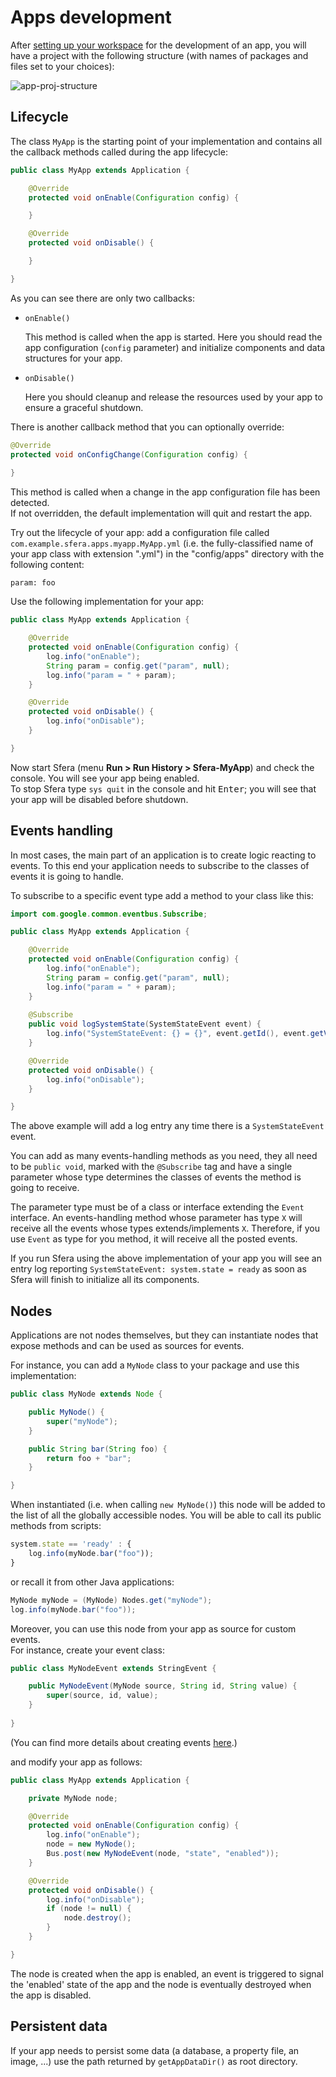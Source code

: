 # Apps development

After [setting up your workspace](workspace-setup.html) for the development of an app, you will have a project with the following structure (with names of packages and files set to your choices):

![app-proj-structure](images/app-proj-structure.png)

## Lifecycle

The class `MyApp` is the starting point of your implementation and contains all the callback methods called during the app lifecycle:

```Java
public class MyApp extends Application {

	@Override
	protected void onEnable(Configuration config) {

	}

	@Override
	protected void onDisable() {

	}

}
```

As you can see there are only two callbacks:

* `onEnable()`

   This method is called when the app is started. Here you should read the app configuration (`config` parameter) and initialize components and data structures for your app.   


* `onDisable()`

   Here you should cleanup and release the resources used by your app to ensure a graceful shutdown.


There is another callback method that you can optionally override:

```Java
@Override
protected void onConfigChange(Configuration config) {
	
}
```

This method is called when a change in the app configuration file has been detected.   
If not overridden, the default implementation will quit and restart the app.

Try out the lifecycle of your app: add a configuration file called `com.example.sfera.apps.myapp.MyApp.yml` (i.e. the fully-classified name of your app class with extension ".yml") in the "config/apps" directory with the following content:

```
param: foo
```

Use the following implementation for your app:

```Java
public class MyApp extends Application {

	@Override
	protected void onEnable(Configuration config) {
		log.info("onEnable");
		String param = config.get("param", null);
		log.info("param = " + param);
	}

	@Override
	protected void onDisable() {
		log.info("onDisable");
	}

}
```

Now start Sfera (menu **Run > Run History > Sfera-MyApp**) and check the console. You will see your app being enabled.    
To stop Sfera type `sys quit` in the console and hit <kbd>Enter</kbd>; you will see that your app will be disabled before shutdown.

## Events handling

In most cases, the main part of an application is to create logic reacting to events. To this end your application needs to subscribe to the classes of events it is going to handle.

To subscribe to a specific event type add a method to your class like this:

```Java
import com.google.common.eventbus.Subscribe;

public class MyApp extends Application {

	@Override
	protected void onEnable(Configuration config) {
		log.info("onEnable");
		String param = config.get("param", null);
		log.info("param = " + param);
	}
	
	@Subscribe
	public void logSystemState(SystemStateEvent event) {
		log.info("SystemStateEvent: {} = {}", event.getId(), event.getValue());
	}

	@Override
	protected void onDisable() {
		log.info("onDisable");
	}

}
```

The above example will add a log entry any time there is a `SystemStateEvent` event.    

You can add as many events-handling methods as you need, they all need to be `public void`, marked with the `@Subscribe` tag and have a single parameter whose type determines the classes of events the method is going to receive.    

The parameter type must be of a class or interface extending the `Event` interface. An events-handling method whose parameter has type `X` will receive all the events whose types extends/implements `X`. Therefore, if you use `Event` as type for you method, it will receive all the posted events.    

If you run Sfera using the above implementation of your app you will see an entry log reporting `SystemStateEvent: system.state = ready` as soon as Sfera will finish to initialize all its components.

## Nodes

Applications are not nodes themselves, but they can instantiate nodes that expose methods and can be used as sources for events.    

For instance, you can add a `MyNode` class to your package and use this implementation:

```Java
public class MyNode extends Node {

	public MyNode() {
		super("myNode");
	}

	public String bar(String foo) {
		return foo + "bar";
	}

}
```

When instantiated (i.e. when calling `new MyNode()`) this node will be added to the list of all the globally accessible nodes. You will be able to call its public methods from scripts:

```JavaScript
system.state == 'ready' : {
	log.info(myNode.bar("foo"));
}
```

or recall it from other Java applications:

```Java
MyNode myNode = (MyNode) Nodes.get("myNode");
log.info(myNode.bar("foo"));
```

Moreover, you can use this node from your app as source for custom events.   
For instance, create your event class:

```Java
public class MyNodeEvent extends StringEvent {

	public MyNodeEvent(MyNode source, String id, String value) {
		super(source, id, value);
	}
	
}
```

(You can find more details about creating events [here](drivers-dev.html#Events).)

and modify your app as follows:

```Java
public class MyApp extends Application {

	private MyNode node;

	@Override
	protected void onEnable(Configuration config) {
		log.info("onEnable");
		node = new MyNode();
		Bus.post(new MyNodeEvent(node, "state", "enabled"));
	}

	@Override
	protected void onDisable() {
		log.info("onDisable");
		if (node != null) {
			node.destroy();
		}
	}

}
```

The node is created when the app is enabled, an event is triggered to signal the 'enabled' state of the app and the node is eventually destroyed when the app is disabled.

## Persistent data

If your app needs to persist some data (a database, a property file, an image, ...) use the path returned by `getAppDataDir()` as root directory.